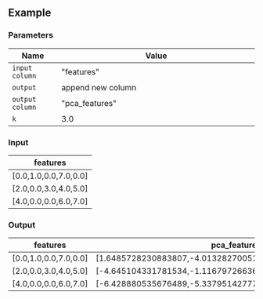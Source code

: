 ## Example

### Parameters

<table class="table">
  <thead>
    <tr>
      <th style="width:20%">Name</th>
      <th style="width:80%">Value</th>
    </tr>
  </thead>
  <tbody>
  <tr>
    <td><code>input column</code></td>
    <td>"features"</td>
  </tr>
  <tr>
    <td><code>output</code></td>
    <td>append new column</td>
  </tr>
  <tr>
    <td><code>output column</code></td>
    <td>"pca_features"</td>
  </tr>
  <tr>
    <td><code>k</code></td>
    <td>3.0</td>
  </tr>
  </tbody>
</table>

### Input

<table class="table">
  <thead>
    <tr>
      <th>features</th>
    </tr>
  </thead>
  <tbody>
    <tr>
      <td>[0.0,1.0,0.0,7.0,0.0]</td>
    </tr>
    <tr>
      <td>[2.0,0.0,3.0,4.0,5.0]</td>
    </tr>
    <tr>
      <td>[4.0,0.0,0.0,6.0,7.0]</td>
    </tr>
  </tbody>
</table>

### Output

<table class="table">
  <thead>
    <tr>
      <th>features</th>
      <th>pca_features</th>
    </tr>
  </thead>
  <tbody>
    <tr>
      <td>[0.0,1.0,0.0,7.0,0.0]</td>
      <td>[1.6485728230883807,-4.013282700516296,-5.524543751369388]</td>
    </tr>
    <tr>
      <td>[2.0,0.0,3.0,4.0,5.0]</td>
      <td>[-4.645104331781534,-1.1167972663619026,-5.524543751369387]</td>
    </tr>
    <tr>
      <td>[4.0,0.0,0.0,6.0,7.0]</td>
      <td>[-6.428880535676489,-5.337951427775355,-5.524543751369389]</td>
    </tr>
  </tbody>
</table>


